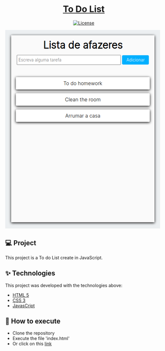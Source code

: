 <h1 align="center"> <a href="https://pedrocastilhos.github.io/toDoList-JavaScript/" target="_blank">To Do List</a> </h1>

<p align="center">
  <a href="https://github.com/PedroCastilhos/toDoList-JavaScript/blob/main/LICENSE" target="_blank">
  <img alt="License" src="https://img.shields.io/static/v1?label=license&message=MIT&color=069446&labelColor=000000">
  </a>
</p>

<img src="https://github.com/PedroCastilhos/toDoList-JavaScript/blob/main/printscreen.png?raw=true" alt="List image">

## 💻 Project

This project is a To do List create in JavaScript.

## ✨ Technologies

This project was developed with the technologies above:

- [HTML 5](https://developer.mozilla.org/en-US/docs/Web/HTML)
- [CSS 3](https://developer.mozilla.org/en-US/docs/Web/CSS)
- [JavasCript](https://developer.mozilla.org/en-US/docs/Web/JavaScript)

## 🚀 How to execute

- Clone the repository
- Execute the file 'index.html'
- Or click on this [link](https://pedrocastilhos.github.io/toDoList-JavaScript/)
